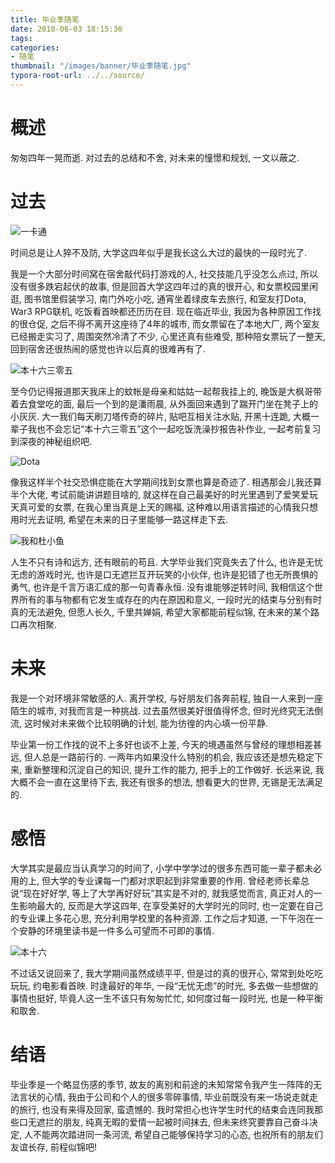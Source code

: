 ```yaml
---
title: 毕业季随笔
date: 2018-06-03 18:15:36
tags:
categories:
- 随笔
thumbnail: "/images/banner/毕业季随笔.jpg"
typora-root-url: ../../source/
---
```

# 概述

匆匆四年一晃而逝. 对过去的总结和不舍, 对未来的憧憬和规划, 一文以蔽之.

# 过去
![一卡通](/images/%E6%AF%95%E4%B8%9A%E5%AD%A3%E9%9A%8F%E7%AC%94/%E4%B8%80%E5%8D%A1%E9%80%9A.jpg)

时间总是让人猝不及防, 大学这四年似乎是我长这么大过的最快的一段时光了.

我是一个大部分时间窝在宿舍敲代码打游戏的人, 社交技能几乎没怎么点过, 所以没有很多跌宕起伏的故事, 但是回首大学这四年过的真的很开心, 和女票校园里闲逛, 图书馆里假装学习, 南门外吃小吃, 通宵坐着绿皮车去旅行, 和室友打Dota, War3 RPG联机, 吃饭看首映都还历历在目. 现在临近毕业, 我因为各种原因工作找的很仓促, 之后不得不离开这座待了4年的城市, 而女票留在了本地大厂, 两个室友已经搬走实习了, 周围突然冷清了不少, 心里还真有些难受, 那种陪女票玩了一整天, 回到宿舍还很热闹的感觉也许以后真的很难再有了.

![本十六三零五](/images/%E6%AF%95%E4%B8%9A%E5%AD%A3%E9%9A%8F%E7%AC%94/%E6%9C%AC%E5%8D%81%E5%85%AD%E4%B8%89%E9%9B%B6%E4%BA%94.jpg)

至今仍记得报道那天我床上的蚊帐是母亲和姑姑一起帮我挂上的, 晚饭是大枫哥带着去食堂吃的面, 最后一个到的是潘雨晨, 从外面回来遇到了踹开门坐在凳子上的小灰灰. 大一我们每天刷刀塔传奇的碎片, 贴吧互相关注水贴, 开黑十连跪, 大概一辈子我也不会忘记“本十六三零五”这个一起吃饭洗澡抄报告补作业, 一起考前复习到深夜的神秘组织吧.

![Dota](/images/%E6%AF%95%E4%B8%9A%E5%AD%A3%E9%9A%8F%E7%AC%94/Dota.jpg)

像我这样半个社交恐惧症能在大学期间找到女票也算是奇迹了. 相遇那会儿我还算半个大佬, 考试前能讲讲题目啥的, 就这样在自己最美好的时光里遇到了爱笑爱玩天真可爱的女票, 在我心里当真是上天的赐福, 这种难以用语言描述的心情我只想用时光去证明, 希望在未来的日子里能够一路这样走下去.

![我和杜小鱼](/images/%E6%AF%95%E4%B8%9A%E5%AD%A3%E9%9A%8F%E7%AC%94/%E6%88%91%E5%92%8C%E6%9D%9C%E5%B0%8F%E9%B1%BC.jpg)

人生不只有诗和远方, 还有眼前的苟且. 大学毕业我们究竟失去了什么, 也许是无忧无虑的游戏时光, 也许是口无遮拦互开玩笑的小伙伴, 也许是犯错了也无所畏惧的勇气, 也许是千言万语汇成的那一句青春永恒. 没有谁能够逆转时间, 我相信这个世界所有的事与物都有它发生或存在的内在原因和意义, 一段时光的结束与分别有时真的无法避免, 但愿人长久, 千里共婵娟, 希望大家都能前程似锦, 在未来的某个路口再次相聚.

# 未来
我是一个对环境非常敏感的人. 离开学校, 与好朋友们各奔前程, 独自一人来到一座陌生的城市, 对我而言是一种挑战. 过去虽然很美好很值得怀念, 但时光终究无法倒流, 这时候对未来做个比较明确的计划, 能为彷徨的内心填一份平静.

毕业第一份工作找的说不上多好也谈不上差, 今天的境遇虽然与曾经的理想相差甚远, 但人总是一路前行的. 一两年内如果没什么特别的机会, 我应该还是想先稳定下来, 重新整理和沉淀自己的知识, 提升工作的能力, 把手上的工作做好. 长远来说, 我大概不会一直在这里待下去, 我还有很多的想法, 想看更大的世界, 无锡是无法满足的.

# 感悟
大学其实是最应当认真学习的时间了, 小学中学学过的很多东西可能一辈子都未必用的上, 但大学的专业课每一门都对求职起到非常重要的作用. 曾经老师长辈总说“现在好好学, 等上了大学再好好玩”其实是不对的, 就我感觉而言, 真正对人的一生影响最大的, 反而是大学这四年, 在享受美好的大学时光的同时, 也一定要在自己的专业课上多花心思, 充分利用学校里的各种资源. 工作之后才知道, 一下午泡在一个安静的环境里读书是一件多么可望而不可即的事情.

![本十六](/images/%E6%AF%95%E4%B8%9A%E5%AD%A3%E9%9A%8F%E7%AC%94/%E6%9C%AC%E5%8D%81%E5%85%AD.png)

不过话又说回来了, 我大学期间虽然成绩平平, 但是过的真的很开心, 常常到处吃吃玩玩, 约电影看首映. 时逢最好的年华, 一段“无忧无虑”的时光, 多去做一些想做的事情也挺好, 毕竟人这一生不该只有匆匆忙忙, 如何度过每一段时光, 也是一种平衡和取舍.

# 结语
毕业季是一个略显伤感的季节, 故友的离别和前途的未知常常令我产生一阵阵的无法言状的心情, 我由于公司和个人的很多零碎事情, 毕业前既没有来一场说走就走的旅行, 也没有来得及回家, 蛮遗憾的. 我时常担心也许学生时代的结束会连同我那些口无遮拦的朋友, 纯真无暇的爱情一起被时间抹去, 但未来终究要靠自己奋斗决定, 人不能两次踏进同一条河流, 希望自己能够保持学习的心态, 也祝所有的朋友们友谊长存, 前程似锦吧!